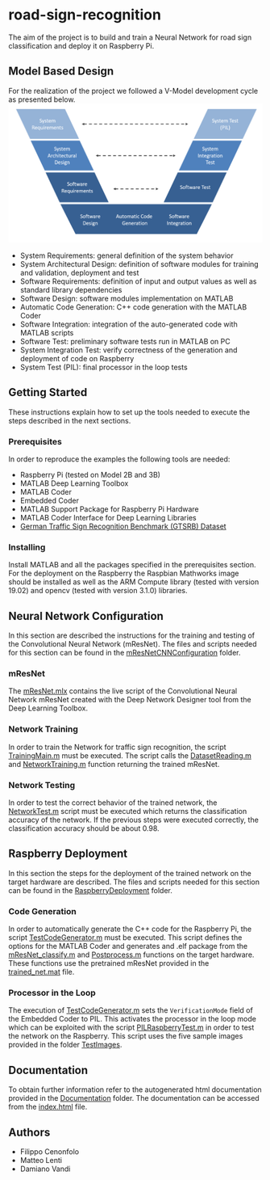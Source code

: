 # road-sign-recognition
The aim of the project is to build and train a Neural Network for road sign classification and 
deploy it on Raspberry Pi.
## Model Based Design
For the realization of the project we followed a V-Model development cycle as presented below.
![](v_model.PNG)
- System Requirements: general definition of the system behavior
- System Architectural Design: definition of software modules for training and validation, deployment and test
- Software Requirements: definition of input and output values as well as standard library dependencies
- Software Design: software modules implementation on MATLAB
- Automatic Code Generation: C++ code generation with the MATLAB Coder
- Software Integration: integration of the auto-generated code with MATLAB scripts
- Software Test: preliminary software tests run in MATLAB on PC
- System Integration Test: verify correctness of the generation and deployment of code on Raspberry
- System Test (PIL): final processor in the loop tests

## Getting Started
These instructions explain how to set up the tools needed to execute the steps described in the next sections. 
### Prerequisites
In order to reproduce the examples the following tools are needed:
- Raspberry Pi (tested on Model 2B and 3B)
- MATLAB Deep Learning Toolbox
- MATLAB Coder
- Embedded Coder
- MATLAB Support Package for Raspberry Pi Hardware
- MATLAB Coder Interface for Deep Learning Libraries
- [German Traffic Sign Recognition Benchmark (GTSRB) Dataset](http://benchmark.ini.rub.de/?section=gtsrb&subsection=dataset)
### Installing
Install MATLAB and all the packages specified in the prerequisites section.
For the deployment on the Raspberry the Raspbian Mathworks image should be installed as well as the ARM Compute library (tested with version 19.02) and opencv (tested with version 3.1.0) libraries.

## Neural Network Configuration
In this section are described the instructions for the training and testing of the Convolutional Neural Network (mResNet). The files and scripts needed for this section can be found in the [mResNetCNNConfiguration](https://github.com/meltinglab/road-sign-recognition/blob/master/mResNetCNNConfiguration) folder.
### mResNet
The [mResNet.mlx](https://github.com/meltinglab/road-sign-recognition/blob/master/mResNetCNNConfiguration/mResNet.mlx) contains the live script of the Convolutional Neural Network mResNet created with the Deep Network Designer tool from the Deep Learning Toolbox. 
### Network Training
In order to train the Network for traffic sign recognition, the script [TrainingMain.m](https://github.com/meltinglab/road-sign-recognition/blob/master/mResNetCNNConfiguration/TrainingMain.m) must be executed. The script calls the [DatasetReading.m](https://github.com/meltinglab/road-sign-recognition/blob/master/mResNetCNNConfiguration/DatasetReading.m) and [NetworkTraining.m](https://github.com/meltinglab/road-sign-recognition/blob/master/mResNetCNNConfiguration/NetworkTraining.m) function returning the trained mResNet.
### Network Testing
In order to test the correct behavior of the trained network, the [NetworkTest.m](https://github.com/meltinglab/road-sign-recognition/blob/master/mResNetCNNConfiguration/NetworkTest.m) script must be executed which returns the classification accuracy of the network. If the previous steps were executed correctly, the classification accuracy should be about 0.98.
## Raspberry Deployment
In this section the steps for the deployment of the trained network on the target hardware are described. The files and scripts needed for this section can be found in the [RaspberryDeployment](https://github.com/meltinglab/road-sign-recognition/blob/master/RaspberryDeployment) folder.
### Code Generation
In order to automatically generate the C++ code for the Raspberry Pi, the script [TestCodeGenerator.m](https://github.com/meltinglab/road-sign-recognition/blob/master/RaspberryDeployment/TestCodeGenerator.m) must be executed. This script defines the options for the MATLAB Coder and generates and .elf package from the [mResNet_classify.m](https://github.com/meltinglab/road-sign-recognition/blob/master/RaspberryDeployment/mResNet_classify.m) and [Postprocess.m](https://github.com/meltinglab/road-sign-recognition/blob/master/RaspberryDeployment/Postprocess.m) functions on the target hardware. These functions use the pretrained mResNet provided in the [trained_net.mat](https://github.com/meltinglab/road-sign-recognition/blob/master/RaspberryDeployment/trained_net.mat) file.
### Processor in the Loop
The execution of [TestCodeGenerator.m](https://github.com/meltinglab/road-sign-recognition/blob/master/RaspberryDeployment/TestCodeGenerator.m) sets the ```VerificationMode``` field of the Embedded Coder to PIL. This activates the processor in the loop mode which can be exploited with the script [PILRaspberryTest.m](https://github.com/meltinglab/road-sign-recognition/blob/master/RaspberryDeployment/PILRaspberryTest.m) in order to test the network on the Raspberry. This script uses the five sample images provided in the folder [TestImages](https://github.com/meltinglab/road-sign-recognition/tree/master/TestImages).
## Documentation
To obtain further information refer to the autogenerated html documentation provided in the [Documentation](https://github.com/meltinglab/road-sign-recognition/tree/master/Documentation) folder. The documentation can be accessed from the [index.html](https://github.com/meltinglab/road-sign-recognition/blob/master/Documentation/index.html) file.

## Authors
- Filippo Cenonfolo
- Matteo Lenti
- Damiano Vandi
